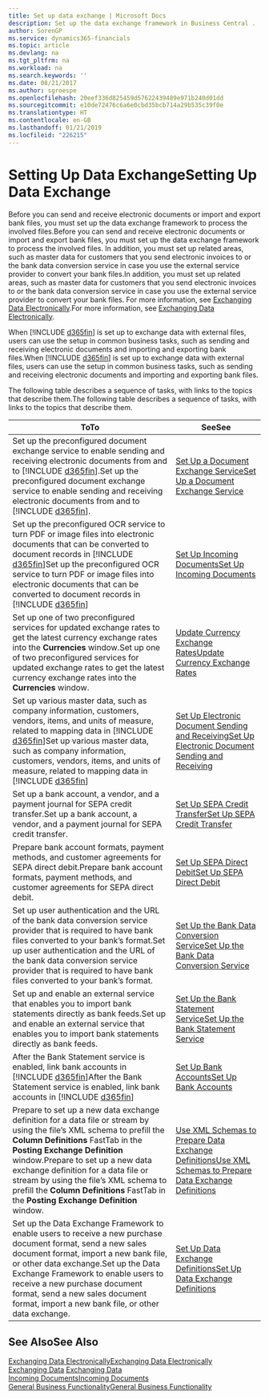 ```yaml
---
title: Set up data exchange | Microsoft Docs
description: Set up the data exchange framework in Business Central .
author: SorenGP
ms.service: dynamics365-financials
ms.topic: article
ms.devlang: na
ms.tgt_pltfrm: na
ms.workload: na
ms.search.keywords: ''
ms.date: 08/21/2017
ms.author: sgroespe
ms.openlocfilehash: 20eef336d825459d57622439489e971b240d01dd
ms.sourcegitcommit: e10de72476c6a6e0cbd35bcb714a29b535c39f0e
ms.translationtype: HT
ms.contentlocale: en-GB
ms.lasthandoff: 01/21/2019
ms.locfileid: "226215"
---
```

# <a name="setting-up-data-exchange"></a><span data-ttu-id="62b96-103">Setting Up Data Exchange</span><span class="sxs-lookup"><span data-stu-id="62b96-103">Setting Up Data Exchange</span></span>
<span data-ttu-id="62b96-104">Before you can send and receive electronic documents or import and export bank files, you must set up the data exchange framework to process the involved files.</span><span class="sxs-lookup"><span data-stu-id="62b96-104">Before you can send and receive electronic documents or import and export bank files, you must set up the data exchange framework to process the involved files.</span></span> <span data-ttu-id="62b96-105">In addition, you must set up related areas, such as master data for customers that you send electronic invoices to or the bank data conversion service in case you use the external service provider to convert your bank files.</span><span class="sxs-lookup"><span data-stu-id="62b96-105">In addition, you must set up related areas, such as master data for customers that you send electronic invoices to or the bank data conversion service in case you use the external service provider to convert your bank files.</span></span> <span data-ttu-id="62b96-106">For more information, see [Exchanging Data Electronically](across-data-exchange.md).</span><span class="sxs-lookup"><span data-stu-id="62b96-106">For more information, see [Exchanging Data Electronically](across-data-exchange.md).</span></span>  

 <span data-ttu-id="62b96-107">When [!INCLUDE [d365fin](includes/d365fin_md.md)] is set up to exchange data with external files, users can use the setup in common business tasks, such as sending and receiving electronic documents and importing and exporting bank files.</span><span class="sxs-lookup"><span data-stu-id="62b96-107">When [!INCLUDE [d365fin](includes/d365fin_md.md)] is set up to exchange data with external files, users can use the setup in common business tasks, such as sending and receiving electronic documents and importing and exporting bank files.</span></span>  

 <span data-ttu-id="62b96-108">The following table describes a sequence of tasks, with links to the topics that describe them.</span><span class="sxs-lookup"><span data-stu-id="62b96-108">The following table describes a sequence of tasks, with links to the topics that describe them.</span></span>  


|                                                                                                 <span data-ttu-id="62b96-109">**To**</span><span class="sxs-lookup"><span data-stu-id="62b96-109">**To**</span></span>                                                                                                 |                                                            <span data-ttu-id="62b96-110">**See**</span><span class="sxs-lookup"><span data-stu-id="62b96-110">**See**</span></span>                                                            |
|--------------------------------------------------------------------------------------------------------------------------------------------------------------------------------------------------------|-------------------------------------------------------------------------------------------------------------------------------|
|                   <span data-ttu-id="62b96-111">Set up the preconfigured document exchange service to enable sending and receiving electronic documents from and to [!INCLUDE [d365fin](includes/d365fin_md.md)].</span><span class="sxs-lookup"><span data-stu-id="62b96-111">Set up the preconfigured document exchange service to enable sending and receiving electronic documents from and to [!INCLUDE [d365fin](includes/d365fin_md.md)].</span></span>                    |                   [<span data-ttu-id="62b96-112">Set Up a Document Exchange Service</span><span class="sxs-lookup"><span data-stu-id="62b96-112">Set Up a Document Exchange Service</span></span>](across-how-to-set-up-a-document-exchange-service.md)                   |
|          <span data-ttu-id="62b96-113">Set up the preconfigured OCR service to turn PDF or image files into electronic documents that can be converted to document records in [!INCLUDE [d365fin](includes/d365fin_md.md)]</span><span class="sxs-lookup"><span data-stu-id="62b96-113">Set up the preconfigured OCR service to turn PDF or image files into electronic documents that can be converted to document records in [!INCLUDE [d365fin](includes/d365fin_md.md)]</span></span>           |                               [<span data-ttu-id="62b96-114">Set Up Incoming Documents</span><span class="sxs-lookup"><span data-stu-id="62b96-114">Set Up Incoming Documents</span></span>](across-how-setup-income-documents.md)                               |
|                             <span data-ttu-id="62b96-115">Set up one of two preconfigured services for updated exchange rates to get the latest currency exchange rates into the **Currencies** window.</span><span class="sxs-lookup"><span data-stu-id="62b96-115">Set up one of two preconfigured services for updated exchange rates to get the latest currency exchange rates into the **Currencies** window.</span></span>                              |                              [<span data-ttu-id="62b96-116">Update Currency Exchange Rates</span><span class="sxs-lookup"><span data-stu-id="62b96-116">Update Currency Exchange Rates</span></span>](finance-how-update-currencies.md)                               |
|           <span data-ttu-id="62b96-117">Set up various master data, such as company information, customers, vendors, items, and units of measure, related to mapping data in [!INCLUDE [d365fin](includes/d365fin_md.md)]</span><span class="sxs-lookup"><span data-stu-id="62b96-117">Set up various master data, such as company information, customers, vendors, items, and units of measure, related to mapping data in [!INCLUDE [d365fin](includes/d365fin_md.md)]</span></span>            |     [<span data-ttu-id="62b96-118">Set Up Electronic Document Sending and Receiving</span><span class="sxs-lookup"><span data-stu-id="62b96-118">Set Up Electronic Document Sending and Receiving</span></span>](across-how-to-set-up-electronic-document-sending-and-receiving.md)     |
|                                                            <span data-ttu-id="62b96-119">Set up a bank account, a vendor, and a payment journal for SEPA credit transfer.</span><span class="sxs-lookup"><span data-stu-id="62b96-119">Set up a bank account, a vendor, and a payment journal for SEPA credit transfer.</span></span>                                                            |                         [<span data-ttu-id="62b96-120">Set Up SEPA Credit Transfer</span><span class="sxs-lookup"><span data-stu-id="62b96-120">Set Up SEPA Credit Transfer</span></span>](finance-how-to-set-up-sepa-credit-transfer.md)                          |
|                                                     <span data-ttu-id="62b96-121">Prepare bank account formats, payment methods, and customer agreements for SEPA direct debit.</span><span class="sxs-lookup"><span data-stu-id="62b96-121">Prepare bank account formats, payment methods, and customer agreements for SEPA direct debit.</span></span>                                                      |                            [<span data-ttu-id="62b96-122">Set Up SEPA Direct Debit</span><span class="sxs-lookup"><span data-stu-id="62b96-122">Set Up SEPA Direct Debit</span></span>](finance-how-to-set-up-sepa-direct-debit.md)                             |
|                        <span data-ttu-id="62b96-123">Set up user authentication and the URL of the bank data conversion service provider that is required to have bank files converted to your bank’s format.</span><span class="sxs-lookup"><span data-stu-id="62b96-123">Set up user authentication and the URL of the bank data conversion service provider that is required to have bank files converted to your bank’s format.</span></span>                        |                   [<span data-ttu-id="62b96-124">Set Up the Bank Data Conversion Service</span><span class="sxs-lookup"><span data-stu-id="62b96-124">Set Up the Bank Data Conversion Service</span></span>](bank-how-setup-bank-data-conversion-service.md)                   |
|                                                <span data-ttu-id="62b96-125">Set up and enable an external service that enables you to import bank statements directly as bank feeds.</span><span class="sxs-lookup"><span data-stu-id="62b96-125">Set up and enable an external service that enables you to import bank statements directly as bank feeds.</span></span>                                                |                         [<span data-ttu-id="62b96-126">Set Up the Bank Statement Service</span><span class="sxs-lookup"><span data-stu-id="62b96-126">Set Up the Bank Statement Service</span></span>](bank-how-setup-bank-statement-service.md)                         |
|                                            <span data-ttu-id="62b96-127">After the Bank Statement service is enabled, link bank accounts in [!INCLUDE [d365fin](includes/d365fin_md.md)]</span><span class="sxs-lookup"><span data-stu-id="62b96-127">After the Bank Statement service is enabled, link bank accounts in [!INCLUDE [d365fin](includes/d365fin_md.md)]</span></span>                                             |                                    [<span data-ttu-id="62b96-128">Set Up Bank Accounts</span><span class="sxs-lookup"><span data-stu-id="62b96-128">Set Up Bank Accounts</span></span>](bank-how-setup-bank-accounts.md)                                    |
| <span data-ttu-id="62b96-129">Prepare to set up a new data exchange definition for a data file or stream by using the file’s XML schema to prefill the **Column Definitions** FastTab in the **Posting Exchange Definition** window.</span><span class="sxs-lookup"><span data-stu-id="62b96-129">Prepare to set up a new data exchange definition for a data file or stream by using the file’s XML schema to prefill the **Column Definitions** FastTab in the **Posting Exchange Definition** window.</span></span> | [<span data-ttu-id="62b96-130">Use XML Schemas to Prepare Data Exchange Definitions</span><span class="sxs-lookup"><span data-stu-id="62b96-130">Use XML Schemas to Prepare Data Exchange Definitions</span></span>](across-how-to-use-xml-schemas-to-prepare-data-exchange-definitions.md) |
|            <span data-ttu-id="62b96-131">Set up the Data Exchange Framework to enable users to receive a new purchase document format, send a new sales document format, import a new bank file, or other data exchange.</span><span class="sxs-lookup"><span data-stu-id="62b96-131">Set up the Data Exchange Framework to enable users to receive a new purchase document format, send a new sales document format, import a new bank file, or other data exchange.</span></span>             |                     [<span data-ttu-id="62b96-132">Set Up Data Exchange Definitions</span><span class="sxs-lookup"><span data-stu-id="62b96-132">Set Up Data Exchange Definitions</span></span>](across-how-to-set-up-data-exchange-definitions.md)                     |

## <a name="see-also"></a><span data-ttu-id="62b96-133">See Also</span><span class="sxs-lookup"><span data-stu-id="62b96-133">See Also</span></span>  
[<span data-ttu-id="62b96-134">Exchanging Data Electronically</span><span class="sxs-lookup"><span data-stu-id="62b96-134">Exchanging Data Electronically</span></span>](across-data-exchange.md)  
<span data-ttu-id="62b96-135">[Exchanging Data](across-exchange-data.md) </span><span class="sxs-lookup"><span data-stu-id="62b96-135">[Exchanging Data](across-exchange-data.md) </span></span>  
[<span data-ttu-id="62b96-136">Incoming Documents</span><span class="sxs-lookup"><span data-stu-id="62b96-136">Incoming Documents</span></span>](across-income-documents.md)  
[<span data-ttu-id="62b96-137">General Business Functionality</span><span class="sxs-lookup"><span data-stu-id="62b96-137">General Business Functionality</span></span>](ui-across-business-areas.md)  
